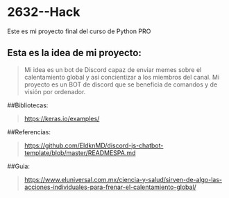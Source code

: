 # 2632--Hack
Este es mi proyecto final del curso de Python PRO
## Esta es la idea de mi proyecto:
> Mi idea es un bot de Discord capaz de enviar memes sobre el calentamiento global y así concientizar a los miembros del canal.
> Mi proyecto es un BOT de discord que se beneficia de comandos y de visión por ordenador.

##Bibliotecas:
> https://keras.io/examples/

##Referencias:
> https://github.com/EldknMD/discord-js-chatbot-template/blob/master/READMESPA.md

##Guia:
> https://www.eluniversal.com.mx/ciencia-y-salud/sirven-de-algo-las-acciones-individuales-para-frenar-el-calentamiento-global/
